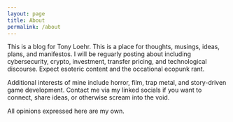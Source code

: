 ```yaml
---
layout: page
title: About
permalink: /about
---
```


This is a blog for Tony Loehr. This is a place for thoughts, musings, ideas, plans, and manifestos. I will be reguarly posting about including cybersecurity, crypto, investment, transfer pricing, and technological discourse. Expect esoteric content and the occational ecopunk rant.

Additional interests of mine include horror, film, trap metal, and story-driven game development. Contact me via my linked socials if you want to connect, share ideas, or otherwise scream into the void.

All opinions expressed here are my own.
